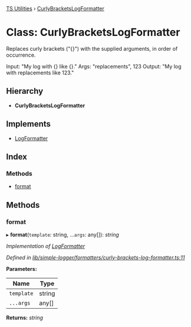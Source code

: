 [TS Utilities](../README.md) › [CurlyBracketsLogFormatter](curlybracketslogformatter.md)

# Class: CurlyBracketsLogFormatter


Replaces curly brackets ("{}") with the supplied arguments, in order of occurrence.

Input: "My log with {} like {}."
Args: "replacements", 123
Output: "My log with replacements like 123."

## Hierarchy

* **CurlyBracketsLogFormatter**

## Implements

* [LogFormatter](../interfaces/logformatter.md)

## Index

### Methods

* [format](curlybracketslogformatter.md#format)

## Methods

###  format

▸ **format**(`template`: string, ...`args`: any[]): *string*

*Implementation of [LogFormatter](../interfaces/logformatter.md)*

*Defined in [lib/simple-logger/formatters/curly-brackets-log-formatter.ts:11](https://github.com/Juraji/ts-utilities/blob/master/src/lib/simple-logger/formatters/curly-brackets-log-formatter.ts#L11)*

**Parameters:**

Name | Type |
------ | ------ |
`template` | string |
`...args` | any[] |

**Returns:** *string*